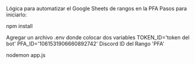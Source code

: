 Lógica para automatizar el Google Sheets de rangos en la PFA
Pasos para iniciarlo:

npm install

Agregar un archivo .env donde colocar dos variables
TOKEN_ID='token del bot'
PFA_ID='1061531906660892742' Discord ID del Rango 'PFA'

nodemon app.js